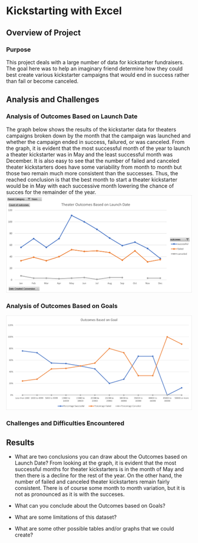 # Kickstarting with Excel

## Overview of Project
### Purpose
This project deals with a large number of data for kickstarter fundraisers.  The goal here was to help an imaginary friend determine how they could best create various kickstarter campaigns that would end in success rather than fail or become canceled.

## Analysis and Challenges
### Analysis of Outcomes Based on Launch Date
The graph below shows the results of the kickstarter data for theaters campaigns broken down by the month that the campaign was launched and whether the campaign ended in success, failured, or was canceled.  From the graph, it is evident that the most successful month of the year to launch a theater kickstarter was in May and the least successful month was December.  It is also easy to see that the number of failed and canceled theater kickstarters does have some variability from month to month but those two remain much more consistent than the successes.  Thus, the reached conclusion is that the best month to start a theater kickstarter would be in May with each successive month lowering the chance of succes for the remainder of the year.
![Graph 1](/Resources/Theater_Outcomes_vs_Launch.png)

### Analysis of Outcomes Based on Goals
![Graph 2](/Resources/Outcomes_vs_Goals.png)

### Challenges and Difficulties Encountered

## Results
- What are two conclusions you can draw about the Outcomes based on Launch Date?
From looking at the graph, it is evident that the most successful months for theater kickstarters is in the month of May and then there is a decline for the rest of the year.  On the other hand, the number of failed and canceled theater kickstarters remain fairly consistent.  There is of course some month to month variation, but it is not as pronounced as it is with the succeses.

- What can you conclude about the Outcomes based on Goals?

- What are some limitations of this dataset?

- What are some other possible tables and/or graphs that we could create?
